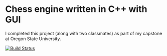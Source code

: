 # Chess engine written in C++ with GUI

I completed this project (along with two classmates) as part of my capstone at Oregon State University. 

[![Build Status](https://travis-ci.com/ajscimone/Cpp-Chess-Gui.svg?branch=master)](https://travis-ci.com/ajscimone/Cpp-Chess-Gui)
